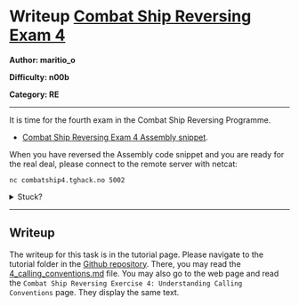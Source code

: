 # Writeup [Combat Ship Reversing Exam 4](./README.md)
**Author: maritio_o**

**Difficulty: n00b**

**Category: RE** 

---

It is time for the fourth exam in the Combat Ship Reversing Programme.

* [Combat Ship Reversing Exam 4 Assembly snippet](uploads/re_noob4.txt).

When you have reversed the Assembly code snippet and you are ready for the real deal,
please connect to the remote server with netcat:
```
nc combatship4.tghack.no 5002
```

<details><summary>Stuck?</summary><p>

If you need some training to pass the exam, please read the
[tutorial](oppdater.denne.ved.utslipp) pages.
</p></details>

---

## Writeup
The writeup for this task is in the tutorial page. Please navigate to the
tutorial folder in the [Github repository](https://github.com/tghack/tg20hack).
There, you may read the
[4_calling_conventions.md](../../tutorial/reversing/4_calling_conventions/4_calling_conventions.md)
file. You may also go to the web page and read the 
`Combat Ship Reversing Exercise 4: Understanding Calling Conventions` page. 
They display the same text.
